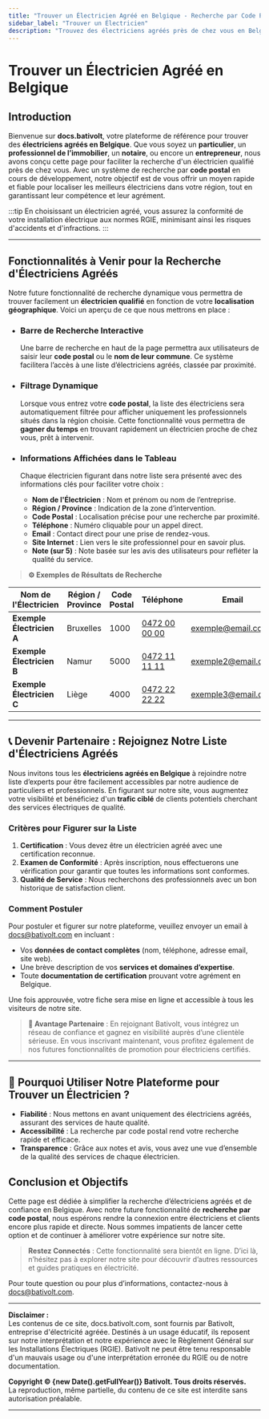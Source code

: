 ```yaml
---
title: "Trouver un Électricien Agréé en Belgique - Recherche par Code Postal"
sidebar_label: "Trouver un Électricien"
description: "Trouvez des électriciens agréés près de chez vous en Belgique. Bénéficiez de notre moteur de recherche par code postal pour trouver rapidement un professionnel qualifié."
---
```


# Trouver un Électricien Agréé en Belgique

## Introduction

Bienvenue sur **docs.bativolt**, votre plateforme de référence pour trouver des **électriciens agréés en Belgique**. Que vous soyez un **particulier**, un **professionnel de l’immobilier**, un **notaire**, ou encore un **entrepreneur**, nous avons conçu cette page pour faciliter la recherche d'un électricien qualifié près de chez vous. Avec un système de recherche par **code postal** en cours de développement, notre objectif est de vous offrir un moyen rapide et fiable pour localiser les meilleurs électriciens dans votre région, tout en garantissant leur compétence et leur agrément.

:::tip 
En choisissant un électricien agréé, vous assurez la conformité de votre installation électrique aux normes RGIE, minimisant ainsi les risques d'accidents et d'infractions.
:::

---

## Fonctionnalités à Venir pour la Recherche d'Électriciens Agréés

Notre future fonctionnalité de recherche dynamique vous permettra de trouver facilement un **électricien qualifié** en fonction de votre **localisation géographique**. Voici un aperçu de ce que nous mettrons en place :

- ### Barre de Recherche Interactive
  Une barre de recherche en haut de la page permettra aux utilisateurs de saisir leur **code postal** ou le **nom de leur commune**. Ce système facilitera l’accès à une liste d’électriciens agréés, classée par proximité.

- ### Filtrage Dynamique
  Lorsque vous entrez votre **code postal**, la liste des électriciens sera automatiquement filtrée pour afficher uniquement les professionnels situés dans la région choisie. Cette fonctionnalité vous permettra de **gagner du temps** en trouvant rapidement un électricien proche de chez vous, prêt à intervenir.

- ### Informations Affichées dans le Tableau
  Chaque électricien figurant dans notre liste sera présenté avec des informations clés pour faciliter votre choix :
  
  - **Nom de l'Électricien** : Nom et prénom ou nom de l’entreprise.
  - **Région / Province** : Indication de la zone d’intervention.
  - **Code Postal** : Localisation précise pour une recherche par proximité.
  - **Téléphone** : Numéro cliquable pour un appel direct.
  - **Email** : Contact direct pour une prise de rendez-vous.
  - **Site Internet** : Lien vers le site professionnel pour en savoir plus.
  - **Note (sur 5)** : Note basée sur les avis des utilisateurs pour refléter la qualité du service.

> **⚙️ Exemples de Résultats de Recherche**

| Nom de l'Électricien       | Région / Province | Code Postal | Téléphone              | Email                     | Site Internet              | Note |
|----------------------------|-------------------|-------------|-------------------------|---------------------------|-----------------------------|--------------|
| **Exemple Électricien A**  | Bruxelles         | 1000        | [0472 00 00 00](tel:0472000000) | exemple@email.com          | [exemple.com](https://www.exemple.com) | ⭐⭐⭐⭐☆       |
| **Exemple Électricien B**  | Namur             | 5000        | [0472 11 11 11](tel:0472111111) | exemple2@email.com         | [exemple2.com](https://www.exemple2.com) | ⭐⭐⭐☆☆       |
| **Exemple Électricien C**  | Liège             | 4000        | [0472 22 22 22](tel:0472222222) | exemple3@email.com         | [exemple3.com](https://www.exemple3.com) | ⭐⭐⭐⭐☆       |

---

## 📞 Devenir Partenaire : Rejoignez Notre Liste d'Électriciens Agréés

Nous invitons tous les **électriciens agréés en Belgique** à rejoindre notre liste d’experts pour être facilement accessibles par notre audience de particuliers et professionnels. En figurant sur notre site, vous augmentez votre visibilité et bénéficiez d'un **trafic ciblé** de clients potentiels cherchant des services électriques de qualité.

### Critères pour Figurer sur la Liste

1. **Certification** : Vous devez être un électricien agréé avec une certification reconnue.
2. **Examen de Conformité** : Après inscription, nous effectuerons une vérification pour garantir que toutes les informations sont conformes.
3. **Qualité de Service** : Nous recherchons des professionnels avec un bon historique de satisfaction client.

### Comment Postuler

Pour postuler et figurer sur notre plateforme, veuillez envoyer un email à [docs@bativolt.com](mailto:docs@bativolt.com) en incluant :
- Vos **données de contact complètes** (nom, téléphone, adresse email, site web).
- Une brève description de vos **services et domaines d’expertise**.
- Toute **documentation de certification** prouvant votre agrément en Belgique.

Une fois approuvée, votre fiche sera mise en ligne et accessible à tous les visiteurs de notre site.

> **💼 Avantage Partenaire** : En rejoignant Bativolt, vous intégrez un réseau de confiance et gagnez en visibilité auprès d’une clientèle sérieuse. En vous inscrivant maintenant, vous profitez également de nos futures fonctionnalités de promotion pour électriciens certifiés.

---

## 🔎 Pourquoi Utiliser Notre Plateforme pour Trouver un Électricien ?

- **Fiabilité** : Nous mettons en avant uniquement des électriciens agréés, assurant des services de haute qualité.
- **Accessibilité** : La recherche par code postal rend votre recherche rapide et efficace.
- **Transparence** : Grâce aux notes et avis, vous avez une vue d’ensemble de la qualité des services de chaque électricien.

## Conclusion et Objectifs

Cette page est dédiée à simplifier la recherche d’électriciens agréés et de confiance en Belgique. Avec notre future fonctionnalité de **recherche par code postal**, nous espérons rendre la connexion entre électriciens et clients encore plus rapide et directe. Nous sommes impatients de lancer cette option et de continuer à améliorer votre expérience sur notre site.

> **Restez Connectés** : Cette fonctionnalité sera bientôt en ligne. D’ici là, n’hésitez pas à explorer notre site pour découvrir d’autres ressources et guides pratiques en électricité.

Pour toute question ou pour plus d’informations, contactez-nous à [docs@bativolt.com](mailto:docs@bativolt.com).

---

**Disclaimer :**  
Les contenus de ce site, docs.bativolt.com, sont fournis par Bativolt, entreprise d'électricité agréée. Destinés à un usage éducatif, ils reposent sur notre interprétation et notre expérience avec le Règlement Général sur les Installations Électriques (RGIE). Bativolt ne peut être tenu responsable d'un mauvais usage ou d'une interprétation erronée du RGIE ou de notre documentation.

**Copyright © {new Date().getFullYear()} Bativolt. Tous droits réservés.**  
La reproduction, même partielle, du contenu de ce site est interdite sans autorisation préalable.

---
